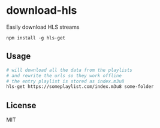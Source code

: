 # download-hls

Easily download HLS streams

```
npm install -g hls-get
```

## Usage

```sh
# will download all the data from the playlists
# and rewrite the urls so they work offline
# the entry playlist is stored as index.m3u8
hls-get https://someplaylist.com/index.m3u8 some-folder
```

## License

MIT
